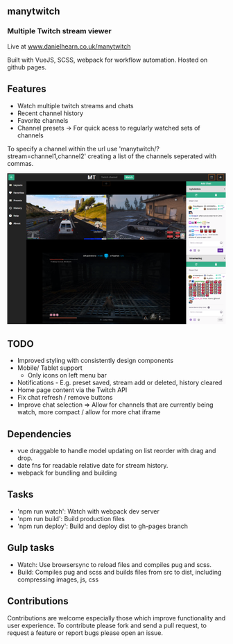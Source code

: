 ## manytwitch
### Multiple Twitch stream viewer

Live at www.danielhearn.co.uk/manytwitch

Built with VueJS, SCSS, webpack for workflow automation.
Hosted on github pages.

## Features
- Watch multiple twitch streams and chats
- Recent channel history
- Favorite channels
- Channel presets -> For quick acess to regularly watched sets of channels

To specify a channel within the url use 'manytwitch/?stream=channel1,channel2' creating a list of the channels seperated with commas.

![Example image of app](readme-assets/manytwitch1.png)

## TODO
- Improved styling with consistently design components
- Mobile/ Tablet support
  - Only icons on left menu bar
- Notifications - E.g. preset saved, stream add or deleted, history cleared
- Home page content via the Twitch API
- Fix chat refresh / remove buttons
- Improve chat selection => Allow for channels that are currently being watch, more compact / allow for more chat iframe 

## Dependencies
- vue draggable to handle model updating on list reorder with drag and drop.
- date fns for readable relative date for stream history.
- webpack for bundling and building

## Tasks
- 'npm run watch': Watch with webpack dev server
- 'npm run build': Build production files 
- 'npm run deploy': Build and deploy dist to gh-pages branch

## Gulp tasks
- Watch: Use browsersync to reload files and compiles pug and scss.
- Build: Compiles pug and scss and builds files from src to dist, including compressing images, js, css

## Contributions

Contributions are welcome especially those which improve functionality and user experience.
To contribute please fork and send a pull request, to request a feature or report bugs please open an issue.
